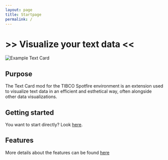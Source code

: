 ```yaml
---
layout: page
title: Startpage
permalink: /
---
```


# >> Visualize your text data  <<

![Example Text Card](/assets/images/text-card1.png)

## Purpose

The Text Card mod for the TIBCO Spotfire environment is an extension used to visualize text data in an efficient and esthetical way, often alongside other data visualizations.


## Getting started

You want to start directly? Look [here](getting-started).

## Features

More details about the features can be found [here](features)





